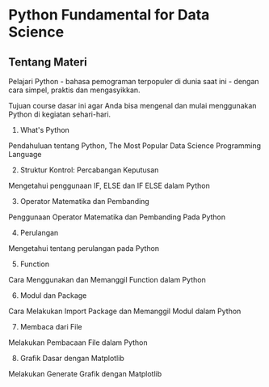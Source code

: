 # Python Fundamental for Data Science

## Tentang Materi

Pelajari Python - bahasa pemograman terpopuler di dunia saat ini - dengan cara simpel, praktis dan mengasyikkan.

Tujuan course dasar ini agar Anda bisa mengenal dan mulai menggunakan Python di kegiatan sehari-hari.

1. What's Python

Pendahuluan tentang Python, The Most Popular Data Science Programming Language

2. Struktur Kontrol: Percabangan Keputusan

Mengetahui penggunaan IF, ELSE dan IF ELSE dalam Python

3. Operator Matematika dan Pembanding

Penggunaan Operator Matematika dan Pembanding Pada Python

4. Perulangan

Mengetahui tentang perulangan pada Python

5. Function

Cara Menggunakan dan Memanggil Function dalam Python

6. Modul dan Package

Cara Melakukan Import Package dan Memanggil Modul dalam Python

7. Membaca dari File

Melakukan Pembacaan File dalam Python

8. Grafik Dasar dengan Matplotlib

Melakukan Generate Grafik dengan Matplotlib

